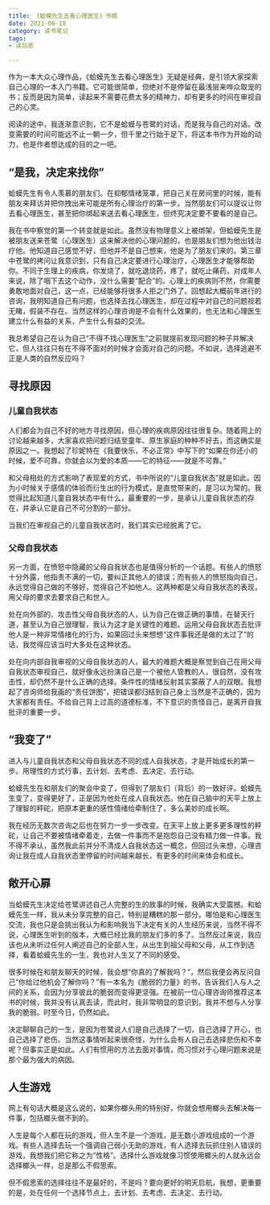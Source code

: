 ```yaml
---
title: 《蛤蟆先生去看心理医生》书摘
date: 2021-06-18
category: 读书笔记
tags: 
- 读后感

---
```


作为一本大众心理作品，《蛤蟆先生去看心理医生》无疑是经典，是引领大家探索自己心理的一本入门书籍。它可能很简单，但绝对不是停留在最浅层来哗众取宠的书；反而是因为简单，读起来不需要花费太多的精神力，却有更多的时间在审视自己的心灵。

阅读的途中，我逐渐意识到，它不是蛤蟆与苍鹭的对话，而是我与自己的对话。改变需要的时间可能远不止一朝一夕，但千里之行始于足下，将这本书作为开始的动力，也是作者想达成的目的之一吧。

## “是我，决定来找你”

蛤蟆先生有令人羡慕的朋友们。在抑郁情绪笼罩，把自己关在房间里的时候，能有朋友来拜访并把你拽出来可能是所有心理治疗的第一步。当然朋友们可以提议让你去看心理医生，甚至把你绑起来送去看心理医生，但终究决定要不要看的是自己。

我在书中察觉的第一个转变就是如此。虽然没有物理意义上被绑架，但蛤蟆先生是被朋友送来苍鹭（心理医生）这来解决他的心理问题的，也是朋友们想为他出钱治疗他。他知道自己感觉不好，但他并不是自己想来，他是为了朋友们来的。第三章中苍鹭的拷问让我意识到，只有自己决定要进行心理治疗，心理医生才能够帮助你。不同于生理上的疾病，你发烧了，就吃退烧药，疼了，就吃止痛药，对成年人来说，除了咽下去这个动作，没什么需要“配合”的。心理上的疾病则不然，你需要勇敢地面对自己，这一点，已经能够将很多人拒之门外了。回想起大概前年进行的咨询，我明知道自己有问题，也选择去找心理医生，却在过程中对自己的问题视若无睹，假装不存在。当然这样的心理咨询是不会有什么效果的，也无法和心理医生建立什么有益的关系，产生什么有益的交流。

我总希望自己在认为自己“不得不找心理医生”之前就提前发现问题的种子并解决它，但人往往只有在不得不面对的时候才会面对自己的问题。不如说，选择逃避不正是人类的自然反应吗？

## 寻找原因

### 儿童自我状态

人们都会为自己不好的地方寻找原因，但心理的疾病原因往往很复杂。随着网上的讨论越来越多，大家喜欢把问题归结至童年、原生家庭的种种不好去，而这确实是原因之一。我想起了珍妮特在《我要快乐，不必正常》中写下的“如果在你还小的时候，爱不可靠，你就会以为爱的本质——它的特征——就是不可靠。”

和父母相处的方式影响了表现爱的方式，书中所说的“儿童自我状态”就是如此。因为小时候关于感情的体验而衍生出的行为模式，是直觉带来的，是习以为常的。我觉得比起知道儿童自我状态中有什么，最重要的一步，是承认儿童自我状态的存在，并承认它是自己不可分割的一部分。

当我们在审视自己的儿童自我状态时，我们其实已经脱离了它。

### 父母自我状态

另一方面，在愤怒中隐藏的父母自我状态也是值得分析的一个话题。有些人的愤怒十分外露，他指责不满的一切，要纠正其他人的错误；而有些人的愤怒指向自己，永远觉得自己做的不够好，觉得自己不如他人。这两种都是父母自我状态的表现，用父母的要求去要求自己和世人。

处在向外部的、攻击性父母自我状态的人，认为自己在做正确的事情，在替天行道，甚至认为自己很理智，我认为这才是关键性的难题。运用父母自我状态去批评他人是一种非常情绪化的行为，如果回过头来想想“这件事我还是做的太过了”的话，我觉得应该当时大多处在这种状态。

处在向内部自我审视的父母自我状态的人，最大的难题大概是察觉到自己在用父母自我状态审视自己，就好像永远扮演自己是一个被他人管教的人，很自然，没有攻击性，却仍然不是什么正确的选择。条件性的情绪反射其实蒙蔽了人的双眼。我想起了咨询师给我画的“责任饼图”，把错误都归结到自己身上当然是不正确的，因为大家都有责任。不给自己背上过高的道德标准，不下意识的责怪自己，是离开自我批评的重要一步。

## “我变了”

进入与儿童自我状态和父母自我状态不同的成人自我状态，才是开始成长的第一步。用理性的方式行事，去计划、去考虑、去决定、去行动。

蛤蟆先生在和朋友们的聚会中变了，但得到了朋友们（背后）的一致好评。蛤蟆先生变了，变得更好了，正是因为他处在成人自我状态。他在自己脑中的天平上放上了理智的秤砣，把原本更重的感性情绪给牵制住了，多么美妙的成长啊。

我在经历无数次咨询之后也在努力一步一步改变。在天平上放上更多更多理性的秤砣，让自己不要被情绪牵着走，去做一件事而不是抱怨自己没有精力做一件事。我不得不承认，虽然我此前并分不清成人自我状态这一概念，但回过头来想，心理咨询让我在成人自我状态里停留的时间越来越长，有更多的时间来体会和成长。

## 敞开心扉

当蛤蟆先生决定给苍鹭讲述自己人完整的生的故事的时候，我确实大受震撼。和蛤蟆先生一样，我从未分享完整的自己，特别是糟糕的那一部分。哪怕是和心理医生交流，我也只是会挑出我认为和影响我当下决定有关的人生经历来说，当然不得不说，心理医生听到的版本，大概已经比我的朋友们多的多了。当然反过来说，我应该也从未听过任何人阐述自己的全部人生，从出生到祖父母和父母，从工作到选择，看着蛤蟆先生的一生，我也对人生又了不同的感受。

很多时候在和朋友聊天的时候，我会想“你真的了解我吗？”，然后我便会再反问自己“你给过他机会了解你吗？”有一本名为《脆弱的力量》的书，告诉我们人与人之间的关系，会因为分享彼此的脆弱而变得更坚强。在被前一位心理咨询师推荐这本书的时候，我并没有认真去读，而此时，我非常明显的意识到，我并不想与人分享我的脆弱。时至今日，仍然如此。

决定聊聊自己的一生，是因为苍鹭说人们是自己选择了一切，自己选择了开心，也自己选择了悲伤。当然这事情听起来很奇怪，为什么会有人自己去选择悲伤和不幸呢？但事实正是如此。人们有惯用的方法去面对事情，而习惯对于心理问题来说是那个最为强大的病因。

## 人生游戏

网上有句话大概是这么说的，如果你榔头用的特别好，你就会想用榔头去解决每一件事，包括榔头做不到的。

人生是每个人都在玩的游戏，但人生不是一个游戏，是无数小游戏组成的一个游戏。有些人选择去玩一个强调自己弱小无助的游戏，有人选择去玩抓住别人错误的游戏，我想我们把它称之为“性格”。选择什么游戏就像习惯使用榔头的人就永远会选择榔头一样，总是那么不假思索。

但不假思索的选择往往不是最好的，不是吗？要向更好的明天启航，我想，更重要的是，处在任何一个选择节点上，去计划、去考虑、去决定、去行动。
